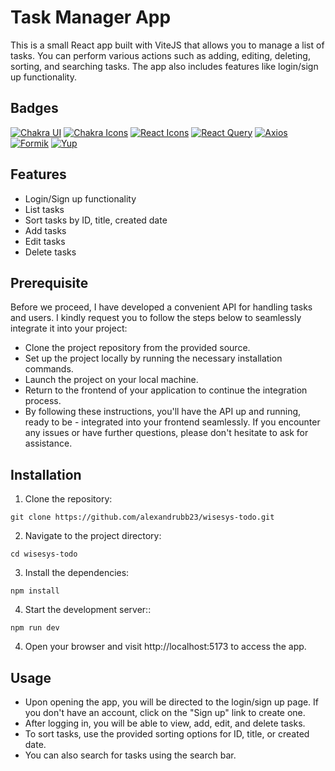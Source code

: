 # Task Manager App

This is a small React app built with ViteJS that allows you to manage a list of tasks. You can perform various actions such as adding, editing, deleting, sorting, and searching tasks. The app also includes features like login/sign up functionality.

## Badges

[![Chakra UI](https://img.shields.io/badge/Chakra%20UI-2.7.1-red)](https://chakra-ui.com/)
[![Chakra Icons](https://img.shields.io/badge/Chakra%20Icons-2.0.19-blue)](https://chakra-ui.com/docs/features/icon)
[![React Icons](https://img.shields.io/badge/React%20Icons-4.10.1-yellow)](https://react-icons.github.io/react-icons/)
[![React Query](https://img.shields.io/badge/React%20Query-4.29.19-pink)](https://react-query.tanstack.com/)
[![Axios](https://img.shields.io/badge/Axios-1.4.0-green)](https://axios-http.com/)
[![Formik](https://img.shields.io/badge/Formik-2.4.2-red)](https://formik.org/)
[![Yup](https://img.shields.io/badge/Yup-1.2.0-orange)](https://github.com/jquense/yup)

## Features

- Login/Sign up functionality
- List tasks
- Sort tasks by ID, title, created date
- Add tasks
- Edit tasks
- Delete tasks

## Prerequisite

Before we proceed, I have developed a convenient API for handling tasks and users. I kindly request you to follow the steps below to seamlessly integrate it into your project:

- Clone the project repository from the provided source.
- Set up the project locally by running the necessary installation commands.
- Launch the project on your local machine.
- Return to the frontend of your application to continue the integration process.
- By following these instructions, you'll have the API up and running, ready to be - integrated into your frontend seamlessly. If you encounter any issues or have further questions, please don't hesitate to ask for assistance.


## Installation

1. Clone the repository:

```shell
git clone https://github.com/alexandrubb23/wisesys-todo.git
```

2. Navigate to the project directory:

```shell
cd wisesys-todo
```

3. Install the dependencies:

```shell
npm install
```

4. Start the development server::

```shell
npm run dev
```

4. Open your browser and visit http://localhost:5173 to access the app.

## Usage

- Upon opening the app, you will be directed to the login/sign up page. If you don't have an account, click on the "Sign up" link to create one.
- After logging in, you will be able to view, add, edit, and delete tasks.
- To sort tasks, use the provided sorting options for ID, title, or created date.
- You can also search for tasks using the search bar.
